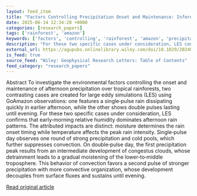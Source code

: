 ```yaml
---
layout: feed_item
title: "Factors Controlling Precipitation Onset and Maintenance: Inferences From Large Eddy Simulations of Two Afternoon Deep Convective Regimes Over Amazon"
date: 2025-06-14 12:34:28 +0000
categories: [research_papers]
tags: ['rainforest', 'amazon']
keywords: ['factors', 'controlling', 'rainforest', 'amazon', 'precipitation']
description: "For these two specific cases under consideration, LES confirms that early‐morning relative humidity dominates afternoon rain patterns"
external_url: https://agupubs.onlinelibrary.wiley.com/doi/10.1029/2024GL113920?af=R
is_feed: true
source_feed: "Wiley: Geophysical Research Letters: Table of Contents"
feed_category: "research_papers"
---
```


Abstract To investigate the environmental factors controlling the onset and maintenance of afternoon precipitation over tropical rainforests, two contrasting cases are created for large eddy simulations (LES) using GoAmazon observations: one features a single‐pulse rain dissipating quickly in earlier afternoon, while the other shows double pulses lasting until evening. For these two specific cases under consideration, LES confirms that early‐morning relative humidity dominates afternoon rain patterns. The attributed impacts are distinct: moisture determines the rain onset timing while temperature affects the peak rain intensity. Single‐pulse day observes one round of strong precipitation and cold pools, which further suppresses convection. On double‐pulse day, the first precipitation peak results from an intermediate development of congestus clouds, whose detrainment leads to a gradual moistening of the lower‐to‐middle troposphere. This behavior of convection favors a second pulse of stronger precipitation with more convective organization, whose development decouples from surface fluxes and sustains until evening.

[Read original article](https://agupubs.onlinelibrary.wiley.com/doi/10.1029/2024GL113920?af=R)
